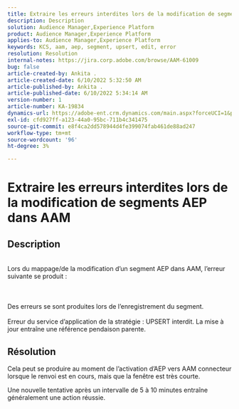 ```yaml
---
title: Extraire les erreurs interdites lors de la modification de segments AEP dans AAM
description: Description
solution: Audience Manager,Experience Platform
product: Audience Manager,Experience Platform
applies-to: Audience Manager,Experience Platform
keywords: KCS, aam, aep, segment, upsert, edit, error
resolution: Resolution
internal-notes: https://jira.corp.adobe.com/browse/AAM-61009
bug: false
article-created-by: Ankita .
article-created-date: 6/10/2022 5:32:50 AM
article-published-by: Ankita .
article-published-date: 6/10/2022 5:34:14 AM
version-number: 1
article-number: KA-19834
dynamics-url: https://adobe-ent.crm.dynamics.com/main.aspx?forceUCI=1&pagetype=entityrecord&etn=knowledgearticle&id=8701dcc2-7ee8-ec11-bb3c-000d3a3bd4a0
exl-id: cfd927ff-a123-44a0-95bc-711b4c341475
source-git-commit: e8f4ca2dd578944d4fe399074fab461de88ad247
workflow-type: tm+mt
source-wordcount: '96'
ht-degree: 3%

---
```


# Extraire les erreurs interdites lors de la modification de segments AEP dans AAM

## Description

<br>Lors du mappage/de la modification d’un segment AEP dans AAM, l’erreur suivante se produit :<br><br> <br><br>Des erreurs se sont produites lors de l’enregistrement du segment.<br><br>Erreur du service d’application de la stratégie : UPSERT interdit. La mise à jour entraîne une référence pendaison parente.<br>

## Résolution


Cela peut se produire au moment de l’activation d’AEP vers AAM connecteur lorsque le renvoi est en cours, mais que la fenêtre est très courte.

Une nouvelle tentative après un intervalle de 5 à 10 minutes entraîne généralement une action réussie.
